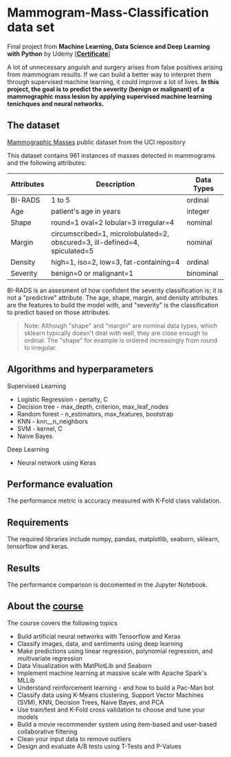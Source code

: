 # Mammogram-Mass-Classification data set
Final project from **Machine Learning, Data Science and Deep Learning with Python** by Udemy [**[Certificate](https://www.udemy.com/certificate/UC-695fd1d5-39f9-426a-920f-3d2d53c20773/)**]

A lot of unnecessary anguish and surgery arises from false positives arising from mammogram results. If we can build a better way to interpret them through supervised machine learning, it could improve a lot of lives. **In this project, the goal is to predict the severity (benign or malignant) of a mammographic mass lesion by applying supervised machine learning tenichques and neural networks.**

## The dataset
[Mammographic Masses](https://archive.ics.uci.edu/ml/datasets/Mammographic+Mass) public dataset from the UCI repository

This dataset contains 961 instances of masses detected in mammograms and the following attributes:

| Attributes | Description | Data Types |
| ------ | ------ | ------ |
| BI-RADS | 1 to 5 | ordinal |
| Age | patient's age in years | integer |
| Shape | round=1 oval=2 lobular=3 irregular=4 | nominal |
| Margin | circumscribed=1, microlobulated=2, obscured=3, ill-defined=4, spiculated=5 | nominal | 
| Density | high=1, iso=2, low=3, fat-containing=4 | ordinal |
| Severity | benign=0 or malignant=1 | binominal | 

BI-RADS is an assesment of how confident the severity classification is; it is not a "predictive" attribute. The age, shape, margin, and density attributes are the features to build the model with, and "severity" is the classification to predict based on those attributes. 

> Note: 
Although "shape" and "margin" are nominal data types, which sklearn typically doesn't deal with well, they are close enough to ordinal. The "shape" for example is ordered increasingly from round to irregular.

## Algorithms and hyperparameters

Supervised Learning
- Logistic Regression - penalty, C
- Decision tree - max_depth, criterion, max_leaf_nodes
- Random forest - n_estimators, max_features, bootstrap
- KNN - knn__n_neighbors
- SVM - kernel, C
- Naive Bayes

Deep Learning
- Neural network using Keras

## Performance evaluation
The performance metric is accuracy measured with K-Fold class validation.

## Requirements
The required libraries include numpy, pandas, matplotlib, seaborn, sklearn, tensorflow and keras.

## Results
The performance comparison is docomented in the Jupyter Notebook. 

## About the [course](https://www.udemy.com/course/data-science-and-machine-learning-with-python-hands-on/learn/lecture/14315154#overview)
The course covers the following topics
- Build artificial neural networks with Tensorflow and Keras
- Classify images, data, and sentiments using deep learning
- Make predictions using linear regression, polynomial regression, and multivariate regression
- Data Visualization with MatPlotLib and Seaborn
- Implement machine learning at massive scale with Apache Spark's MLLib
- Understand reinforcement learning - and how to build a Pac-Man bot
- Classify data using K-Means clustering, Support Vector Machines (SVM), KNN, Decision Trees, Naive Bayes, and PCA
- Use train/test and K-Fold cross validation to choose and tune your models
- Build a movie recommender system using item-based and user-based collaborative filtering
- Clean your input data to remove outliers
- Design and evaluate A/B tests using T-Tests and P-Values
